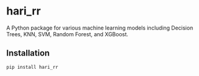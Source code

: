 # hari_rr

A Python package for various machine learning models including Decision Trees, KNN, SVM, Random Forest, and XGBoost.

## Installation

```sh
pip install hari_rr
